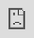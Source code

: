 ```yaml
---
title: "Home"
date: 2022-03-31
draft: true
---
```


# Live video that helps you grow

A studio in your browser you use to live stream & record interviews, product videos, podcasts, training videos and more.

Viewers watch on LinkedIn, Facebook, YouTube, Zoom, Teams or other platforms.

[Get started](https://go.beings.com) ![](images/SaaS-Hero-Element-2.webp) ![](images/SaaS-Hero-Element-1.webp)

<iframe src="https://player.vimeo.com/video/652806323?h=42efa43eda&amp;badge=0&amp;autoplay=1&amp;loop=1&amp;autopause=0&amp;player_id=0&amp;app_id=58479&amp;muted=1" frameborder="0" allow="autoplay; fullscreen; picture-in-picture" allowfullscreen style="position:absolute;top:0;left:0;width:100%;height:100%;" title="BEAM"></iframe>

#### **Create and share live video – straight from your browser**

Get creative and make videos like a pro – no experience required

### Live video that helps you grow

Live video connects you to your audience like nothing else. Showcase your authentic brand voice and let your expertise shine. Consistently great video builds your brand reputation and engages customers too.

### Valuable video, at your fingertips

86% of marketers say that video is effective at generating leads. No matter what your marketing goals are, video can help you achieve them. From simple live streaming to fully managed broadcasting, one thing is certain: video equals ROI.

### Marketers, make your mark

Creating video isn’t just for experts. Beam gives you the tools and the knowledge to succeed with video. With our intuitive software, you’ll have the skills to effortlessly create video that makes an impression on colleagues and customers alike.

[Start Your 14-day Free Trial](https://go.beings.com)

## Types of video you can create with Beam:

### Interviews & Q&As

Look like an expert by sharing knowledge with your audience. Live streamed interviews build rapport with your audience and let you become the go-to source in your field.

### Product demonstrations

Raise awareness of your products and services among a larger audience with live streams and find more opportunities to do business.

### Testimonials

Testimonials from happy customers show potential buyers what it’s like doing business with you; build trust and remove objections by showing how you help clients succeed.

### Events & Workshops

Drive brand awareness and teach your audience new skills. Not only will you boost your credibility, repurposed video content will give you marketing mileage.

### Personalised content

Build strong bonds with customers through personalised live video, generate long-lasting connections, loyalty and repeat business.

### Updates & Announcements

Live streaming helps you share news with everyone, everywhere at the same time – create a feeling of togetherness even in a remote world.

[Start Your 14-day Free Trial](https://go.beings.com)

## Frequently asked questions

What is live streaming?

Live streaming, also known as ‘streaming’, is the act of broadcasting video or other media over the internet, in real time. The concept is similar to broadcasting live television.

What do businesses use live streaming for?

Live streaming is a great way for businesses to boost brand awareness and enhance employee engagement. It’s also used as a platform to connect with new audiences. Live streaming allows a business to meet customers or employees ‘where they are’ without needing to entice anyone to a physical event, for example. Live-streamed content can also be repurposed into marketing collateral, video on demand (VOD) content, or even edited into short snippets for use in social media posts.

What are the benefits of live streaming for a business?

When live streaming, the on-screen action happens in real time. A live broadcast means there is nowhere for the presenters or interviewees to hide. This immediacy helps to build a brand’s trust and credibility. Live video also allows an audience to get to know a business, presenter or employee. This enhances the relationship between the brand and the audience and boosts engagement with content. 

Who can use Beam for live streaming?

Anyone can use Beam! It’s so easy, you can live stream without any experience. There are a few people in particular that will find Beam super useful: 

- Brands and businesses, from tech start-ups to multinational corporations
- Marketing professionals who are responsible for those brands
- Event managers running online and hybrid events
- Social media content creators

Can you use Beam for free?

Yes! Beam offers a selection of its features on a free 14-day trial. To start live streaming today, click here.

## Effective live streamed video content, without the effort

Create live video on any scale

### Live video created by you

Join marketers who committed to Beam and are gaining video skills, advancing their marketing strategy and growing their brands.

[Start Today](https://go.beings.com)

### Live video, done for you

For most marketers, a do-it-for-you service is more sophisticated than you need to hit your targets. But if DIY won’t do, Beings is here for you.

[Get in Touch](https://beings.com/contact/)
